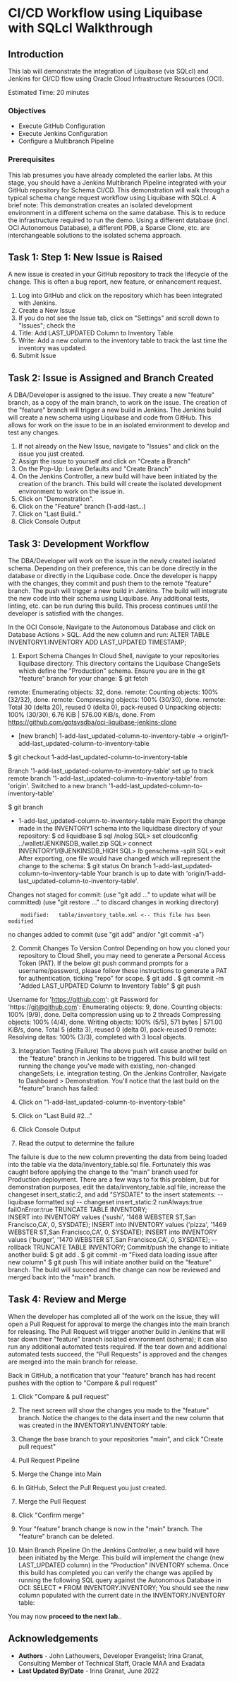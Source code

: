 # CI/CD Workflow using Liquibase with SQLcl Walkthrough

## Introduction

This lab will demonstrate the integration of Liquibase (via SQLcl) and Jenkins for CI/CD flow using Oracle Cloud Infrastructure Resources (OCI).

Estimated Time:  20 minutes

### Objectives

* Execute GitHub Configuration
* Execute Jenkins Configuration
* Configure a Multibranch Pipeline
  
  
### Prerequisites

This lab presumes you have already completed the earlier labs. At this stage, you should have a Jenkins Multibranch Pipeline integrated with your GitHub repository for Schema CI/CD. This demonstration will walk through a typical schema change request workflow using Liquibase with SQLcl.
A brief note: This demonstration creates an isolated development environment in a different schema on the same database. This is to reduce the infrastructure required to run the demo. Using a different database (incl. OCI Autonomous Database), a different PDB, a Sparse Clone, etc. are interchangeable solutions to the isolated schema approach.


## Task 1: Step 1: New Issue is Raised
A new issue is created in your GitHub repository to track the lifecycle of the change. This is often a bug report, new feature, or enhancement request.

1. Log into GitHub and click on the repository which has been integrated with Jenkins.
2. Create a New Issue
3. If you do not see the Issue tab, click on "Settings" and scroll down to "Issues"; check the
4. Title: Add LAST_UPDATED Column to Inventory Table
5. Write: Add a new column to the inventory table to track the last time the inventory was updated.
6. Submit Issue  


## Task 2: Issue is Assigned and Branch Created
A DBA/Developer is assigned to the issue. They create a new "feature" branch, as a copy of the main branch, to work on the issue. The creation of the "feature" branch will trigger a new build in Jenkins.
The Jenkins build will create a new schema using Liquibase and code from GitHub. This allows for work on the issue to be in an isolated environment to develop and test any changes.

1. If not already on the New Issue, navigate to "Issues" and click on the issue you just created.
2. Assign the issue to yourself and click on "Create a Branch" 
3. On the Pop-Up: Leave Defaults and "Create Branch"
4. On the Jenkins Controller, a new build will have been initiated by the creation of the branch. This build will create the isolated development environment to work on the issue in.
5. Click on "Demonstration".
6. Click on the "Feature" branch (1-add-last...)
7. Click on "Last Build.."
8. Click Console Output


## Task 3: Development Workflow
The DBA/Developer will work on the issue in the newly created isolated schema. Depending on their preference, this can be done directly in the database or directly in the Liquibase code. Once the developer is happy with the changes, they commit and push them to the remote "feature" branch.
The push will trigger a new build in Jenkins. The build will integrate the new code into their schema using Liquibase. Any additional tests, linting, etc. can be run during this build. This process continues until the developer is satisfied with the changes.

In the OCI Console, Navigate to the Autonomous Database and click on Database Actions > SQL.
Add the new column and run:
ALTER TABLE INVENTORY1.INVENTORY ADD LAST_UPDATED TIMESTAMP;

1. Export Schema Changes
 In Cloud Shell, navigate to your repositories liquibase directory. This directory contains the Liquibase ChangeSets which define the "Production" schema.
 Ensure you are in the git "feature" branch for your change:
 $ git fetch

 remote: Enumerating objects: 32, done.
 remote: Counting objects: 100% (32/32), done.
 remote: Compressing objects: 100% (30/30), done.
 remote: Total 30 (delta 20), reused 0 (delta 0), pack-reused 0
 Unpacking objects: 100% (30/30), 6.76 KiB | 576.00 KiB/s, done.
 From https://github.com/gotsysdba/oci-liquibase-jenkins-clone
 * [new branch]      1-add-last_updated-column-to-inventory-table -> origin/1-add-last_updated-column-to-inventory-table


 $ git checkout 1-add-last_updated-column-to-inventory-table

 Branch '1-add-last_updated-column-to-inventory-table' set up to track remote branch '1-add-last_updated-column-to-inventory-table' from 'origin'.
 Switched to a new branch '1-add-last_updated-column-to-inventory-table'


 $ git branch

 * 1-add-last_updated-column-to-inventory-table
  main
  Export the change made in the INVENTORY1 schema into the liquidbase directory of your repository:
 $ cd liquidbase
 $ sql /nolog
 SQL> set cloudconfig ../wallet/JENKINSDB_wallet.zip
 SQL> connect INVENTORY1/<password>@JENKINSDB_HIGH
 SQL> lb genschema -split
 SQL> exit
 After exporting, one file would have changed which will represent the change to the schema:
 $ git status
 On branch 1-add-last_updated-column-to-inventory-table
 Your branch is up to date with 'origin/1-add-last_updated-column-to-inventory-table'.

 Changes not staged for commit:
  (use "git add <file>..." to update what will be committed)
  (use "git restore <file>..." to discard changes in working directory)

        modified:   table/inventory_table.xml <-- This file has been modified

 no changes added to commit (use "git add" and/or "git commit -a")

2. Commit Changes To Version Control
 Depending on how you cloned your repository to Cloud Shell, you may need to generate a Personal Access Token (PAT). If the below git push command prompts for a username/password, please follow these instructions to generate a PAT for authentication, ticking "repo" for scope.
 $ git add .
 $ git commit -m "Added LAST_UPDATED Column to Inventory Table"
 $ git push

 Username for 'https://github.com': git
 Password for 'https://git@github.com': <PAT Token>
 Enumerating objects: 9, done.
 Counting objects: 100% (9/9), done.
 Delta compression using up to 2 threads
 Compressing objects: 100% (4/4), done.
 Writing objects: 100% (5/5), 571 bytes | 571.00 KiB/s, done.
 Total 5 (delta 3), reused 0 (delta 0), pack-reused 0
 remote: Resolving deltas: 100% (3/3), completed with 3 local objects.

3. Integration Testing (Failure)
 The above push will cause another build on the "feature" branch in Jenkins to be triggered. This build will test running the change you've made with existing, non-changed changeSets; i.e. integration testing.
 On the Jenkins Controller, Navigate to Dashboard > Demonstration. You'll notice that the last build on the "feature" branch has failed: 

1. Click on "1-add-last_updated-column-to-inventory-table"
2. Click on "Last Build #2..."
3. Click Console Output
4. Read the output to determine the failure

 The failure is due to the new column preventing the data from being loaded into the table via the data/inventory_table.sql file. Fortunately this was caught before applying the change to the "main" branch used for Production deployment.
 There are a few ways to fix this problem, but for demonstration purposes, edit the data/inventory_table.sql file, increase the changeset insert_static:2, and add "SYSDATE" to the insert statements:
 -- liquibase formatted sql
 -- changeset insert_static:2 runAlways:true failOnError:true
 TRUNCATE TABLE INVENTORY;                
 INSERT into INVENTORY values ('sushi', '1468 WEBSTER ST,San Francisco,CA', 0, SYSDATE);
 INSERT into INVENTORY values ('pizza', '1469 WEBSTER ST,San Francisco,CA', 0, SYSDATE);
 INSERT into INVENTORY values ('burger', '1470 WEBSTER ST,San Francisco,CA', 0, SYSDATE);
 -- rollback TRUNCATE TABLE INVENTORY;
 Commit/push the change to initiate another build:
 $ git add .
 $ git commit -m "Fixed data loading issue after new column"
 $ git push
 This will initiate another build on the "feature" branch. The build will succeed and the change can now be reviewed and merged back into the "main" branch.


## Task 4: Review and Merge
When the developer has completed all of the work on the issue, they will open a Pull Request for approval to merge the changes into the main branch for releasing. The Pull Request will trigger another build in Jenkins that will tear down their "feature" branch isolated environment (schema); it can also run any additional automated tests required.
If the tear down and additional automated tests succeed, the "Pull Requests" is approved and the changes are merged into the main branch for release.

Back in GitHub, a notification that your "feature" branch has had recent pushes with the option to "Compare & pull request"
1. Click "Compare & pull request" 
2. The next screen will show the changes you made to the "feature" branch. Notice the changes to the data insert and the new column that was created in the INVENTORY1.INVENTORY table:
3. Change the base branch to your repositories "main", and click "Create pull request" 
4. Pull Request Pipeline

5. Merge the Change into Main
1. In GitHub, Select the Pull Request you just created.
2. Merge the Pull Request
3. Click "Confirm merge"
4. Your "feature" branch change is now in the "main" branch. The "feature" branch can be deleted. 


6. Main Branch Pipeline
On the Jenkins Controller, a new build will have been initiated by the Merge. This build will implement the change (new LAST_UPDATED column) in the "Production" INVENTORY schema.
Once this build has completed you can verify the change was applied by running the following SQL query against the Autonomous Database in OCI:
SELECT * FROM INVENTORY.INVENTORY;
You should see the new column populated with the current date in the INVENTORY.INVENTORY table: 

   
You may now **proceed to the next lab.**.

## Acknowledgements

* **Authors** - John Lathouwers, Developer Evangelist; Irina Granat, Consulting Member of Technical Staff, Oracle MAA and Exadata
* **Last Updated By/Date** - Irina Granat, June 2022
